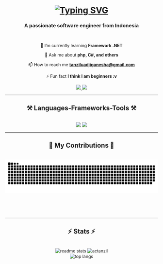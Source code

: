 <h1 align="center">
  <a href="https://git.io/typing-svg"><img src="https://readme-typing-svg.demolab.com?font=Fira+Code&pause=1000&random=false&width=480&lines=Hi+There!+👋+I'm+Tanzilu+Adji+Arriduwan!;" alt="Typing SVG" /></a>
</h1>

<h3 align="center">A passionate software engineer from Indonesia</h3>
<br/>

<div align="center">
  
  🌱 I’m currently learning **Framework .NET**
  
  💬 Ask me about **php, C#, and others**
  
  📫 How to reach me **tanziluadjiganesha@gmail.com**
  
  ⚡ Fun fact **I think I am beginners :v**
</div>

<div align="center"> 
  <a href="mailto:pedro.sales.muniz@gmail.com">
    <img src="https://img.shields.io/badge/Gmail-333333?style=for-the-badge&logo=gmail&logoColor=red" />
  </a>
  <a href="https://linkedin.com/in/pedro-sales-muniz" target="_blank">
    <img src="https://img.shields.io/badge/LinkedIn-0077B5?style=for-the-badge&logo=linkedin&logoColor=white" target="_blank" />
  </a>
</div>

<hr/>
 
<h2 align="center">⚒️ Languages-Frameworks-Tools ⚒️</h2>
<br/>
<div align="center">
    <img src="https://skillicons.dev/icons?i=bootstrap,html,css,vscode,visualstudio,sublime,github,figma,git" />
    <img src="https://skillicons.dev/icons?i=nodejs,python,javascript,c,cs,java,mysql,dotnet,jquery,kotlin," /><br>
</div>

<hr/>

<div align="center">
  <h2>🐍 My Contributions 🐍</h2>
  <br>
  <img alt="snake eating my contributions" src="https://raw.githubusercontent.com/salesp07/salesp07/output/github-contribution-grid-snake.svg" />
  
  <br/><br/><br/>
</div>

<hr/>

<h2 align="center">⚡ Stats ⚡</h2>
<br>
<div align=center>
  <img width=390 src="https://github-readme-stats-salesp07.vercel.app/api?username=actanzil&count_private=true&show_icons=true&theme=react&rank_icon=github&border_radius=10" alt="readme stats" />
  <img width=415 src="https://github-readme-streak-stats.herokuapp.com/?user=actanzil&theme=react&border_radius=10" alt="actanzil" /><br/>
  <img width=325 align="center" src="https://github-readme-stats-salesp07.vercel.app/api/top-langs/?username=actanzil&hide=HTML&langs_count=8&layout=compact&theme=react&border_radius=10&size_weight=0.5&count_weight=0.5&exclude_repo=github-readme-stats" alt="top langs" />
</div>

